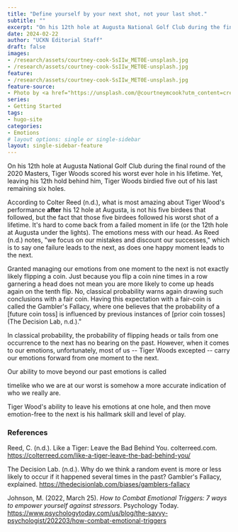```yaml
---
title: "Define yourself by your next shot, not your last shot."
subtitle: ""
excerpt: "On his 12th hole at Augusta National Golf Club during the final round of the 2020 Masters, Tiger Woods scored his worst ever hole in his lifetime. Yet, leaving his 12th hold behind him, Tiger Woods birdied five out of his last remaining six holes."
date: 2024-02-22
author: "UCKN Editorial Staff"
draft: false
images:
- /research/assets/courtney-cook-SsIIw_MET0E-unsplash.jpg
- /research/assets/courtney-cook-SsIIw_MET0E-unsplash.jpg
feature:
- /research/assets/courtney-cook-SsIIw_MET0E-unsplash.jpg
feature-source:
- Photo by <a href="https://unsplash.com/@courtneymcook?utm_content=creditCopyText&utm_medium=referral&utm_source=unsplash">Courtney Cook</a> on <a href="https://unsplash.com/photos/photo-of-man-swinging-golf-driver-SsIIw_MET0E?utm_content=creditCopyText&utm_medium=referral&utm_source=unsplash">Unsplash</a>
series:
- Getting Started
tags:
- hugo-site
categories:
- Emotions
# layout options: single or single-sidebar
layout: single-sidebar-feature
---
```


On his 12th hole at Augusta National Golf Club during the final round of the 2020 Masters, Tiger Woods scored his worst ever hole in his lifetime. Yet, leaving his 12th hold behind him, Tiger Woods birdied five out of his last remaining six holes.

According to Colter Reed (n.d.), what is most amazing about Tiger Wood's performance **after** his 12 hole at Augusta, is not his five birdees that followed, but the fact that those five birdees followed his worst shot of a lifetime. It's hard to come back from a failed moment in life (or the 12th hole at Augusta under the lights). The emotions mess with our head. As Reed (n.d.) notes, "we focus on our mistakes and discount our successes," which is to say one failure leads to the next, as does one happy moment leads to the next.

Granted managing our emotions from one moment to the next is not exactly likely flipping a coin. Just because you flip a coin nine times in a row garnering a head does not mean you are more likely to come up heads again on the tenth flip. No, classical probability warns again drawing such conclusions with a fair coin. Having this expectation with a fair-coin is called the Gambler's Fallacy, where one believes that the probability of a [future coin toss] is influenced by previous instances of [prior coin tosses] (The Decision Lab, n.d.)."

In classical probability, the probability of flipping heads or tails from one occurrence to the next has no bearing on the past. However, when it comes to our emotions, unfortunately, most of us -- Tiger Woods excepted -- carry our emotions forward from one moment to the next.

Our ability to move beyond our past emotions is called 

timelike who we are at our worst is somehow a more accurate indication of who we really are.

Tiger Wood's ability to leave his emotions at one hole, and then move emotion-free to the next is his hallmark skill and level of play.

### References

Reed, C. (n.d.). Like a Tiger: Leave the Bad Behind You. colterreed.com. https://colterreed.com/like-a-tiger-leave-the-bad-behind-you/

<!--
(Reed, n.d.)

As Reed (n.d.) discusses, ...

... reflecting on personal growth (Reed, n.d.).
-->

The Decision Lab. (n.d.). Why do we think a random event is more or less likely to occur if it happened several times in the past? Gambler's Fallacy, explained. https://thedecisionlab.com/biases/gamblers-fallacy

<!--
(The Decision Lab, n.d.)

("Why do we think a random event is more or less likely to occur if it happened several times in the past?", n.d.)
-->

Johnson, M. (2022, March 25). *How to Combat Emotional Triggers: 7 ways to empower yourself against stressors*. Psychology Today. https://www.psychologytoday.com/us/blog/the-savvy-psychologist/202203/how-combat-emotional-triggers

<!--
(Johnson, 2022)

Johnson (2022) discusses how to empower yourself against stressors...

...empower yourself against stressors (Johnson, 2022).
-->